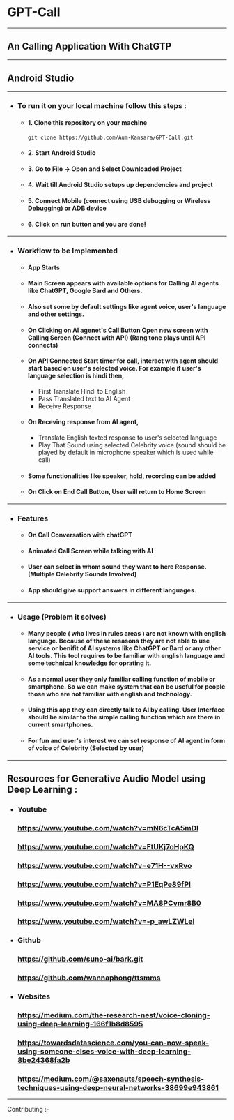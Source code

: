 # GPT-Call
- - - -
## An Calling Application With ChatGTP
- - - -
## Android Studio
- - - -
* ### To run it on your local machine follow this steps :

  * #### 1. Clone this repository on your machine
    `git clone https://github.com/Aum-Kansara/GPT-Call.git`
  
  * #### 2. Start Android Studio

  * #### 3. Go to File -> Open and Select Downloaded Project

  * #### 4. Wait till Android Studio setups up dependencies and project

  * #### 5. Connect Mobile (connect using USB debugging or Wireless Debugging) or ADB device

  * #### 6. Click on run button and you are done!
- - - -
* ### Workflow to be Implemented
  * #### App Starts
  * #### Main Screen appears with available options for Calling AI agents like ChatGPT, Google Bard and Others.
  * #### Also set some by default settings like agent voice, user's language and other settings.
  * #### On Clicking on AI agenet's Call Button Open new screen with Calling Screen (Connect with API) (Rang tone plays until API connects)
  * #### On API Connected Start timer for call, interact with agent should start based on user's selected voice. For example if user's language selection is hindi then,
      * First Translate Hindi to English
      * Pass Translated text to AI Agent
      * Receive Response
  * #### On Receving response from AI agent,
      * Translate English texted response to user's selected language
      * Play That Sound using selected Celebrity voice (sound should be played by default in microphone speaker which is used while call)
  * #### Some functionalities like speaker, hold, recording can be added
  * #### On Click on End Call Button, User will return to Home Screen
- - - -
* ### Features
  * #### On Call Conversation with chatGPT
  * #### Animated Call Screen while talking with AI
  * #### User can select in whom sound they want to here Response. (Multiple Celebrity Sounds Involved)
  * #### App should give support answers in different languages.
- - - -
* ### Usage (Problem it solves)
  * #### Many people ( who lives in rules areas ) are not known with english language. Because of these resasons they are not able to use service or benifit of AI systems like ChatGPT or  Bard or any other AI tools. This tool requires to be familiar with english language and some technical knowledge for oprating it.

  * #### As a normal user they only familiar calling function of mobile or smartphone. So we can make system that can be useful for people those who are not familiar with english and technology. 

  * #### Using this app they can directly talk to AI by calling. User Interface should be similar to the simple calling function which are there in current smartphones. 

  * #### For fun and user's interest we can set response of AI agent in form of voice of Celebrity (Selected by user)
- - - -

## Resources for Generative Audio Model using Deep Learning :

* ### Youtube
  ### https://www.youtube.com/watch?v=mN6cTcA5mDI
  ### https://www.youtube.com/watch?v=FtUKj7oHpKQ
  ### https://www.youtube.com/watch?v=e71H--vxRvo
  ### https://www.youtube.com/watch?v=P1EqPe89fPI
  ### https://www.youtube.com/watch?v=MA8PCvmr8B0
  ### https://www.youtube.com/watch?v=-p_awLZWLeI
* ### Github
  ### https://github.com/suno-ai/bark.git
  ### https://github.com/wannaphong/ttsmms
* ### Websites
  ### https://medium.com/the-research-nest/voice-cloning-using-deep-learning-166f1b8d8595
  ### https://towardsdatascience.com/you-can-now-speak-using-someone-elses-voice-with-deep-learning-8be24368fa2b
  ### https://medium.com/@saxenauts/speech-synthesis-techniques-using-deep-neural-networks-38699e943861
- - - -
Contributing :-

